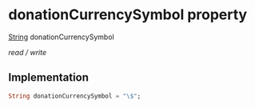 


# donationCurrencySymbol property







[String](https://api.flutter.dev/flutter/dart-core/String-class.html) donationCurrencySymbol
  
_<span class="feature">read / write</span>_






## Implementation

```dart
String donationCurrencySymbol = "\$";
```







